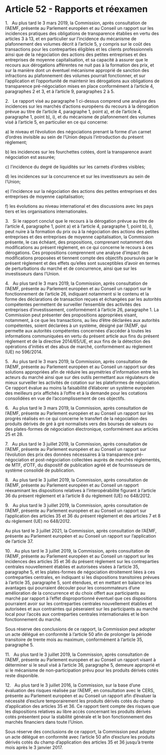 # Article 52 - Rapports et réexamen


1.   Au plus tard le 3 mars 2019, la Commission, après consultation de l’AEMF, présente au Parlement européen et au Conseil un rapport sur les incidences pratiques des obligations de transparence établies en vertu des articles 3 à 13, et en particulier sur l’incidence du mécanisme de plafonnement des volumes décrit à l’article 5, y compris sur le coût des transactions pour les contreparties éligibles et les clients professionnels ainsi que de la négociation des actions des petites entreprises et des entreprises de moyenne capitalisation, et sa capacité à assurer que le recours aux dérogations afférentes ne nuit pas à la formation des prix, et sur la manière dont un éventuel mécanisme approprié de sanction des infractions au plafonnement des volumes pourrait fonctionner, et sur l’application et l’opportunité de maintenir les dérogations aux obligations de transparence pré-négociation mises en place conformément à l’article 4, paragraphes 2 et 3, et à l’article 9, paragraphes 2 à 5.

2.   Le rapport visé au paragraphe 1 ci-dessus comprend une analyse des incidences sur les marchés d’actions européens du recours à la dérogation prévue au titre de l’article 4, paragraphe 1, point a), et de l’article 4, paragraphe 1, point b), i), et du mécanisme de plafonnement des volumes visé à l’article 5, en particulier en ce qui concerne:

a) le niveau et l’évolution des négociations prenant la forme d’un carnet d’ordres invisible au sein de l’Union depuis l’introduction du présent règlement;

b) les incidences sur les fourchettes cotées, dont la transparence avant négociation est assurée;

c) l’incidence du degré de liquidités sur les carnets d’ordres visibles;

d) les incidences sur la concurrence et sur les investisseurs au sein de l’Union;

e) l’incidence sur la négociation des actions des petites entreprises et des entreprises de moyenne capitalisation;

f) les évolutions au niveau international et des discussions avec les pays tiers et les organisations internationales.

3.   Si le rapport conclut que le recours à la dérogation prévue au titre de l’article 4, paragraphe 1, point a) et à l’article 4, paragraphe 1, point b), i), peut nuire à la formation du prix ou à la négociation des actions des petites entreprises et des entreprises de moyenne capitalisation, la Commission présente, le cas échéant, des propositions, comprenant notamment des modifications au présent règlement, en ce qui concerne le recours à ces dérogations. Ces propositions comprennent une analyse d’impact des modifications proposées et tiennent compte des objectifs poursuivis par le présent règlement et des effets qu’elles sont susceptibles d’avoir en termes de perturbations du marché et de concurrence, ainsi que sur les investisseurs dans l’Union.

4.   Au plus tard le 3 mars 2019, la Commission, après consultation de l’AEMF, présente au Parlement européen et au Conseil un rapport sur le fonctionnement de l’article 26, indiquant notamment si le contenu et la forme des déclarations de transaction reçues et échangées par les autorités compétentes permettent de surveiller l’ensemble des activités des entreprises d’investissement, conformément à l’article 26, paragraphe 1. La Commission peut présenter des propositions appropriées visant, notamment, à ce que les transactions, au lieu d’être déclarées aux autorités compétentes, soient déclarées à un système, désigné par l’AEMF, qui permette aux autorités compétentes concernées d’accéder à toutes les informations communiquées en vertu du présent article aux fins du présent règlement et de la directive 2014/65/UE, et aux fins de la détection des opérations d’initiés et des abus de marché, conformément au règlement (UE) no 596/2014.

5.   Au plus tard le 3 mars 2019, la Commission, après consultation de l’AEMF, présente au Parlement européen et au Conseil un rapport sur des solutions appropriées afin de réduire les asymétries d’information entre les acteurs du marché ainsi que sur des outils permettant aux régulateurs de mieux surveiller les activités de cotation sur les plateformes de négociation. Ce rapport évalue au moins la faisabilité d’élaborer un système européen des meilleurs prix affichés à l’offre et à la demande pour les cotations consolidées en vue de l’accomplissement de ces objectifs.

6.   Au plus tard le 3 mars 2019, la Commission, après consultation de l’AEMF, présente au Parlement européen et au Conseil un rapport sur les progrès réalisés en ce qui concerne le transfert de la négociation des produits dérivés de gré à gré normalisés vers des bourses de valeurs ou des plates-formes de négociation électronique, conformément aux articles 25 et 28.

7.   Au plus tard le 3 juillet 2019, la Commission, après consultation de l’AEMF, présente au Parlement européen et au Conseil un rapport sur l’évolution des prix des données nécessaires à la transparence pré-négociation et post-négociation collectées auprès de marchés réglementés, de MTF, d’OTF, du dispositif de publication agréé et de fournisseurs de système consolidé de publication.

8.   Au plus tard le 3 juillet 2019, la Commission, après consultation de l’AEMF, présente au Parlement européen et au Conseil un rapport réexaminant les dispositions relatives à l’interopérabilité figurant à l’article 36 du présent règlement et à l’article 8 du règlement (UE) no 648/2012.

9.   Au plus tard le 3 juillet 2019, la Commission, après consultation de l’AEMF, présente au Parlement européen et au Conseil un rapport sur l’application des articles 35 et 36 du présent règlement et des articles 7 et 8 du règlement (UE) no 648/2012.

Au plus tard le 3 juillet 2021, la Commission, après consultation de l’AEMF, présente au Parlement européen et au Conseil un rapport sur l’application de l’article 37.

10.   Au plus tard le 3 juillet 2019, la Commission, après consultation de l’AEMF, présente au Parlement européen et au Conseil un rapport sur les incidences des articles 35 et 36 du présent règlement sur les contreparties centrales nouvellement établies et autorisées visées à l’article 35, paragraphe 5, et les plates-formes de négociation étroitement liées à ces contreparties centrales, en indiquant si les dispositions transitoires prévues à l’article 35, paragraphe 5, sont étendues, et en mettant en balance les avantages qui pourraient découler pour les consommateurs d’une amélioration de la concurrence et du choix offert aux participants au marché par rapport à l’effet disproportionné éventuel que ces dispositions pourraient avoir sur les contreparties centrales nouvellement établies et autorisées et aux contraintes qui pèseraient sur les participants au marché local pour l’accès aux contreparties centrales internationales et le bon fonctionnement du marché.

Sous réserve des conclusions de ce rapport, la Commission peut adopter un acte délégué en conformité à l’article 50 afin de prolonger la période transitoire de trente mois au maximum, conformément à l’article 35, paragraphe 5.

11.   Au plus tard le 3 juillet 2019, la Commission, après consultation de l’AEMF, présente au Parlement européen et au Conseil un rapport visant à déterminer si le seuil visé à l’article 36, paragraphe 5, demeure approprié et si le mécanisme de non-participation prévu pour les produits dérivés cotés reste disponible.

12.   Au plus tard le 3 juillet 2016, la Commission, sur la base d’une évaluation des risques réalisée par l’AEMF, en consultation avec le CERS, présente au Parlement européen et au Conseil un rapport afin d’évaluer la nécessité d’exclure temporairement les produits dérivés cotés du champ d’application des articles 35 et 36. Ce rapport tient compte des risques que les dispositions relatives au libre accès concernant les produits dérivés cotés présentent pour la stabilité générale et le bon fonctionnement des marchés financiers dans toute l’Union.

Sous réserve des conclusions de ce rapport, la Commission peut adopter un acte délégué en conformité avec l’article 50 afin d’exclure les produits dérivés cotés du champ d’application des articles 35 et 36 jusqu’à trente mois après le 3 janvier 2017.
